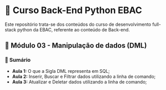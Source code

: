 # 📌 Curso Back-End Python EBAC
Este repositório trata-se dos conteúdos do curso de desenvolvimento full-stack python da EBAC, referente ao conteúdo de Back-end.

## 📝 Módulo 03 - Manipulação de dados (DML)
### 📎 Sumário
- **Aula 1:** O que a Sigla DML representa em SQL;
- **Aula 2:** Inserir, Buscar e Filtrar dados utilizando a linha de comando;
- **Aula 3:** Atualizar e Deletar dados utilizando a linha de comando;
